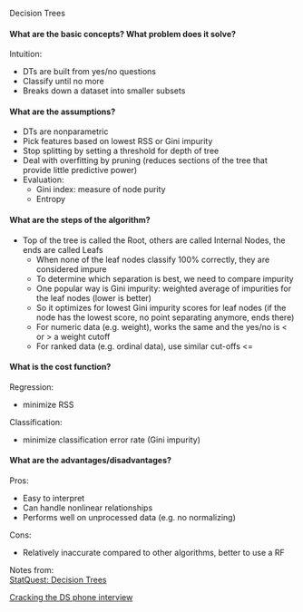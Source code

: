 Decision Trees


#### What are the basic concepts? What problem does it solve?
Intuition:  
- DTs are built from yes/no questions
-	Classify until no more
- Breaks down a dataset into smaller subsets

#### What are the assumptions?
-	DTs are nonparametric
- Pick features based on lowest RSS or Gini impurity
- Stop splitting by setting a threshold for depth of tree
- Deal with overfitting by pruning (reduces sections of the tree that provide little predictive power)
- Evaluation:
  - Gini index: measure of node purity
  - Entropy

#### What are the steps of the algorithm?
-	Top of the tree is called the Root, others are called Internal Nodes, the ends are called Leafs
    - When none of the leaf nodes classify 100% correctly, they are considered impure
    -	To determine which separation is best, we need to compare impurity
      - One popular way is Gini impurity: weighted average of impurities for the leaf nodes (lower is better)
      - So it optimizes for lowest Gini impurity scores for leaf nodes (if the node has the lowest score, no point separating anymore, ends there)
      - For numeric data (e.g. weight), works the same and the yes/no is < or > a weight cutoff
      - For ranked data (e.g. ordinal data), use similar cut-offs <=

#### What is the cost function?
Regression:  
- minimize RSS

Classification:  
- minimize classification error rate (Gini impurity)

#### What are the advantages/disadvantages?
Pros:  
- Easy to interpret
- Can handle nonlinear relationships
- Performs well on unprocessed data (e.g. no normalizing)

Cons:  
- Relatively inaccurate compared to other algorithms, better to use a RF

Notes from:  
[StatQuest: Decision Trees]( https://www.youtube.com/watch?v=7VeUPuFGJHk)

[Cracking the DS phone interview](https://medium.com/@bruceyanghy/crack-the-machine-learning-phone-interview-guide-9e4dc316f65b)
